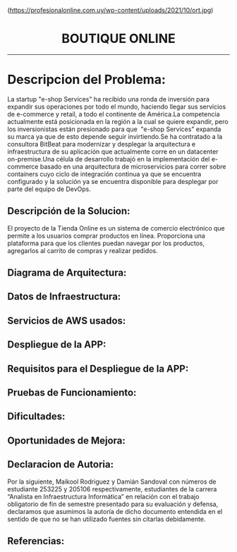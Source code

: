 (https://profesionalonline.com.uy/wp-content/uploads/2021/10/ort.jpg)
<h1 align="center"> BOUTIQUE ONLINE </h1>

---
# Descripcion del Problema:
La startup "e-shop Services" ha recibido una ronda de inversión para expandir sus operaciones por todo el mundo, haciendo llegar sus servicios de e-commerce y retail, a todo el continente de América.La competencia actualmente está posicionada en la región a la cual se quiere expandir, pero los inversionistas están presionado para que  "e-shop Services" expanda su marca ya que de esto depende seguir invirtiendo.Se ha contratado a la consultora BitBeat para modernizar y desplegar la arquitectura e infraestructura de su aplicación que actualmente corre en un datacenter on-premise.Una célula de desarrollo trabajó en la implementación del e-commerce basado en una arquitectura de microservicios para correr sobre containers cuyo ciclo de integración continua ya que se encuentra configurado y la solución ya se encuentra disponible para desplegar por parte del equipo de DevOps.

## Descripción de la Solucion:
El proyecto de la Tienda Online es un sistema de comercio electrónico que permite a los usuarios comprar productos en línea. Proporciona una plataforma para que los clientes puedan navegar por los productos, agregarlos al carrito de compras y realizar pedidos.

## Diagrama de Arquitectura:

## Datos de Infraestructura:

## Servicios de AWS usados:

## Despliegue de la APP:

## Requisitos para el Despliegue de la APP:

## Pruebas de Funcionamiento:

## Dificultades:

## Oportunidades de Mejora:

## Declaracion de Autoria:
Por la siguiente, Maikool Rodriguez  y Damián Sandoval con números de estudiante 253225  y 205106 respectivamente, estudiantes de la carrera “Analista en Infraestructura Informática” en relación con el trabajo obligatorio de fin de semestre presentado para su evaluación y defensa, declaramos que asumimos la autoría de dicho documento entendida en el sentido de que no se han utilizado fuentes sin citarlas debidamente.

## Referencias:
